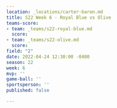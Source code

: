 ```yaml
---
location: _locations/carter-baron.md
title: S22 Week 6 - Royal Blue vs Olive
teams-score:
- team: _teams/s22-royal-blue.md
  score: 
- team: _teams/s22-olive.md
  score: 
field: "2"
date: 2022-04-24 12:30:00 -0400
season: 22
week: 6
mvp: ''
game-ball: ''
sportsperson: ''
published: false

---
```


